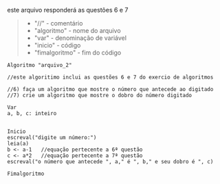 este arquivo responderá as questões 6 e 7

>- "//" - comentário
>- "algoritmo" - nome do arquivo
>- "var" - denominação de variável
>- "inicio" - código
>- "fimalgoritmo" - fim do código

    Algoritmo "arquivo_2"

    //este algoritimo inclui as questões 6 e 7 do exercio de algoritmos

    //6) faça um algoritmo que mostre o número que antecede ao digitado
    //7) crie um algoritmo que mostre o dobro do número digitado

    Var
    a, b, c: inteiro


    Inicio
    escreval("digite um número:")
    leia(a)
    b <- a-1   //equação pertecente a 6ª questão
    c <- a*2   //equação pertecente a 7ª questão
    escreval("o número que antecede ", a," é ", b," e seu dobro é ", c)

    Fimalgoritmo
